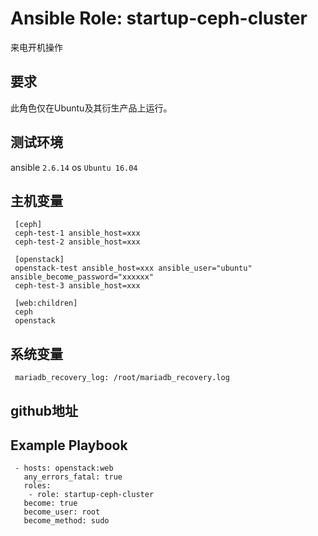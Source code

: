 # Ansible Role: startup-ceph-cluster

来电开机操作

## 要求

此角色仅在Ubuntu及其衍生产品上运行。

## 测试环境

ansible `2.6.14`
os `Ubuntu 16.04`

## 主机变量
     [ceph]
     ceph-test-1 ansible_host=xxx
     ceph-test-2 ansible_host=xxx

     [openstack]
     openstack-test ansible_host=xxx ansible_user="ubuntu" ansible_become_password="xxxxxx" 
     ceph-test-3 ansible_host=xxx

     [web:children]
     ceph
     openstack
	
## 系统变量
     mariadb_recovery_log: /root/mariadb_recovery.log

## github地址

## Example Playbook
     - hosts: openstack:web
       any_errors_fatal: true
       roles:
        - role: startup-ceph-cluster
       become: true
       become_user: root
       become_method: sudo
	   
